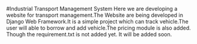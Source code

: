 #Industrial Transport Management System
Here we are developing a website for transport management.The Website are being developed in Django Web Framework.It is a simple project which can track vehicle.The user will able to borrow and add vehicle.The pricing module is also added.
Though the requirement.txt is not added yet. It will be added soon.
